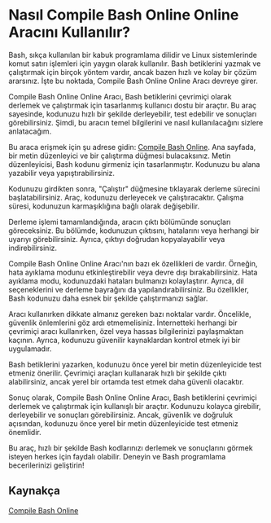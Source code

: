 Nasıl Compile Bash Online Online Aracını Kullanılır?
====================================================

Bash, sıkça kullanılan bir kabuk programlama dilidir ve Linux sistemlerinde komut satırı işlemleri için yaygın olarak kullanılır. Bash betiklerini yazmak ve çalıştırmak için birçok yöntem vardır, ancak bazen hızlı ve kolay bir çözüm ararsınız. İşte bu noktada, Compile Bash Online Online Aracı devreye girer.

Compile Bash Online Online Aracı, Bash betiklerini çevrimiçi olarak derlemek ve çalıştırmak için tasarlanmış kullanıcı dostu bir araçtır. Bu araç sayesinde, kodunuzu hızlı bir şekilde derleyebilir, test edebilir ve sonuçları görebilirsiniz. Şimdi, bu aracın temel bilgilerini ve nasıl kullanılacağını sizlere anlatacağım.

Bu araca erişmek için şu adrese gidin: [Compile Bash Online](https://www.onlinecalculatorsfree.com/tr/tools/compile-bash-online.html). Ana sayfada, bir metin düzenleyici ve bir çalıştırma düğmesi bulacaksınız. Metin düzenleyicisi, Bash kodunu girmeniz için tasarlanmıştır. Kodunuzu bu alana yazabilir veya yapıştırabilirsiniz.

Kodunuzu girdikten sonra, "Çalıştır" düğmesine tıklayarak derleme sürecini başlatabilirsiniz. Araç, kodunuzu derleyecek ve çalıştıracaktır. Çalışma süresi, kodunuzun karmaşıklığına bağlı olarak değişebilir.

Derleme işlemi tamamlandığında, aracın çıktı bölümünde sonuçları göreceksiniz. Bu bölümde, kodunuzun çıktısını, hatalarını veya herhangi bir uyarıyı görebilirsiniz. Ayrıca, çıktıyı doğrudan kopyalayabilir veya indirebilirsiniz.

Compile Bash Online Online Aracı'nın bazı ek özellikleri de vardır. Örneğin, hata ayıklama modunu etkinleştirebilir veya devre dışı bırakabilirsiniz. Hata ayıklama modu, kodunuzdaki hataları bulmanızı kolaylaştırır. Ayrıca, dil seçeneklerini ve derleme bayrağını da yapılandırabilirsiniz. Bu özellikler, Bash kodunuzu daha esnek bir şekilde çalıştırmanızı sağlar.

Aracı kullanırken dikkate almanız gereken bazı noktalar vardır. Öncelikle, güvenlik önlemlerini göz ardı etmemelisiniz. İnternetteki herhangi bir çevrimiçi aracı kullanırken, özel veya hassas bilgilerinizi paylaşmaktan kaçının. Ayrıca, kodunuzu güvenilir kaynaklardan kontrol etmek iyi bir uygulamadır.

Bash betiklerini yazarken, kodunuzu önce yerel bir metin düzenleyicide test etmeniz önerilir. Çevrimiçi araçları kullanarak hızlı bir şekilde çıktı alabilirsiniz, ancak yerel bir ortamda test etmek daha güvenli olacaktır.

Sonuç olarak, Compile Bash Online Online Aracı, Bash betiklerini çevrimiçi derlemek ve çalıştırmak için kullanışlı bir araçtır. Kodunuzu kolayca girebilir, derleyebilir ve sonuçları görebilirsiniz. Ancak, güvenlik ve doğruluk açısından, kodunuzu önce yerel bir metin düzenleyicide test etmeniz önemlidir.

Bu araç, hızlı bir şekilde Bash kodlarınızı derlemek ve sonuçlarını görmek isteyen herkes için faydalı olabilir. Deneyin ve Bash programlama becerilerinizi geliştirin!

Kaynakça
--------

[Compile Bash Online](https://www.onlinecalculatorsfree.com/tr/tools/compile-bash-online.html)